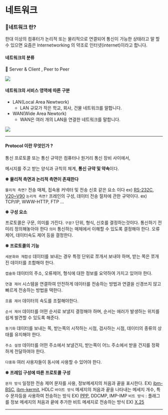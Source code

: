 # 네트워크

### 👋네트워크 란?

한대 이상의 컴퓨터가 논리적 또는 물리적으로 연결되어 통신이 가능한 상태라고 말 할 수 있으면 요즘은 Internetworking 의 약조로 인터넷(internet)이라고 합니다.

#### 네트워크의 분류

🐇 Server & Client , Peer to Peer

![](https://velog.velcdn.com/images/junny8643/post/de257971-7766-4aed-a94c-45251391daaf/image.png)

#### 네트워크의 서비스 영역에 따른 구분

* LAN(Local Area Newtwork)
  * LAN 규모가 작은 학교, 회사, 건물 네트워크를 말합니다.
* WAN(Wide Area Newtork)
  * WAN은 여러 개의 LAN을 연결한 네트워크를 말합니다.

![](https://velog.velcdn.com/images/junny8643/post/b89bd0d6-7734-44db-b226-3d3b7ac5fc6a/image.png)

***

#### Protocol 이란 무엇인가 ?

통신 프로토콜 또는 통신 규약은 컴퓨터나 원거리 통신 장비 사이에서,

&#x20;메시지를 주고 받는 양식과 규칙의 체계, **통신 규약 및 약속**이다.

**❄ 물리적 측면과 논리적 측면이 존재한다**

`물리적 측면?` 전송 매체, 접속용 커넥터 및 전송 신호 같은 요소 이다 ex) [RS-232C](https://namu.wiki/w/RS-232C), [V20\~V90](https://namu.wiki/w/%EB%AA%A8%EB%8E%80) `논리적 측면?` 프레인의 구성, 데이터 전송 절차에 관한 규약이다. ex) TCP/IP, WWW-HTTP, FTP ...

**❄ 구성 요소**

프로토콜은 구문, 의미를 가진다. `구문?` 단위, 형식, 신호를 결정하는것이다. 통신하기 전 미리 정의해놓아야 한다 `의미` 통신하는 매체에서 이해할 수 있도록 결정해야 한다. 오류제어, 데이터속도 제어 등을 결정한다.

**❄ 프로토콜의 기능**

`세분화와 재합성` 데이터를 보내는 경우 특정 단위로 쪼개서 보내야 하며, 받는 쪽은 쪼개진 데이터를 조합해야 한다.

`캡슐화` 데이터의 주소, 오류제어, 형식에 대한 정보를 요약하여 가지고 있어야 한다.

`연결 제어` 시스템을 연결하여 안전하게 데이터를 전송하는 방법과 연결을 신경쓰지 않고 빠르게 전송하는 방법을 택한다.

`흐름 제어` 데이터의 속도를 조절해야한다.

`순서 제어` 데이터를 어떤 순서로 보낼지 결정해야 하며, 순서는 에러가 발생하는 위치를 쉽게 발견할 수 있도록 해준다.

`동기화` 데이터를 보내는 쪽, 받는쪽의 시작하는 시점, 검사하는 시점, 데이터의 종류의 상태를 유지해야 한다.

`주소 설정` 데이터를 어떤 주소에서 보낼건지, 받는쪽이 어느 주소에서 받을 건지를 정확하게 전달하여야 한다.

`다중화` 여러 사용자들이 동시에 사용할 수 있어야 한다.

**❄ 프레임 구성에 따른 프로토콜 구성**

`문자 방식` 일정한 전송 제어 문자를 사용, 정보메세지의 처음과 끝을 표시한다. EX) [ibm-BSC](https://www.ibm.com/docs/en/zos/2.2.0?topic=ncp-bsc-connection), [ibm-kermit](http://www.columbia.edu/kermit/ibm370.html), HDLC `바이트 방식` 메세지의 처음과 끝을 나타내는 메세지 개수, 특수 문자등을 사용하여 전송하는 방식 EX) [PPP](http://www.ktword.co.kr/test/view/view.php?m\_temp1=1074\&id=429), DDCMP, IMP-IMP `비트 방식` : 플래그를 정보 메세지의 처음과 끝에 추가한 비트 메세지로 전송하는 방식 EX) [X.25](http://www.ktword.co.kr/test/view/view.php?m\_temp1=328\&id=821)

***
